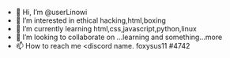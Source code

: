 - 👋 Hi, I’m @userLinowi
- 👀 I’m interested in ethical hacking,html,boxing
- 🌱 I’m currently learning html,css,javascript,python,linux
- 💞️ I’m looking to collaborate on ...learning and something...more
- 📫 How to reach me <discord name. foxysus11 #4742

<!---
userLinowi/userLinowi is a ✨ special ✨ repository because its `README.md` (this file) appears on your GitHub profile.
You can click the Preview link to take a look at your changes.
--->
